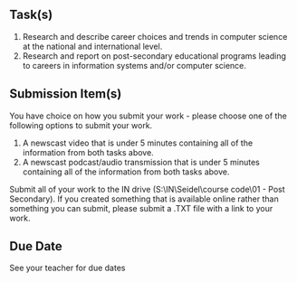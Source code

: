 Task(s)
-------
1. Research and describe career choices and trends in computer science at the national and international level.
2. Research and report on post-secondary educational programs leading to careers in information systems and/or computer science.

Submission Item(s)
------------------
You have choice on how you submit your work - please choose one of the following options to submit your work.

1. A newscast video that is under 5 minutes containing all of the information from both tasks above.
2. A newscast podcast/audio transmission that is under 5 minutes containing all of the information from both tasks above.

Submit all of your work to the IN drive (S:\IN\Seidel\course code\01 - Post Secondary). If you created something that is available online rather than something you can submit, please submit a .TXT file with a link to your work.

Due Date
--------
See your teacher for due dates
